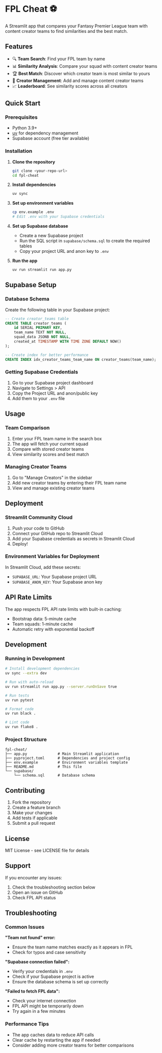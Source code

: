 # FPL Cheat ⚽

A Streamlit app that compares your Fantasy Premier League team with content creator teams to find similarities and the best match.

## Features

- 🔍 **Team Search**: Find your FPL team by name
- 📊 **Similarity Analysis**: Compare your squad with content creator teams
- 🏆 **Best Match**: Discover which creator team is most similar to yours
- 👥 **Creator Management**: Add and manage content creator teams
- 📈 **Leaderboard**: See similarity scores across all creators

## Quick Start

### Prerequisites

- Python 3.9+
- [uv](https://docs.astral.sh/uv/) for dependency management
- Supabase account (free tier available)

### Installation

1. **Clone the repository**
   ```bash
   git clone <your-repo-url>
   cd fpl-cheat
   ```

2. **Install dependencies**
   ```bash
   uv sync
   ```

3. **Set up environment variables**
   ```bash
   cp env.example .env
   # Edit .env with your Supabase credentials
   ```

4. **Set up Supabase database**
   - Create a new Supabase project
   - Run the SQL script in `supabase/schema.sql` to create the required tables
   - Copy your project URL and anon key to `.env`

5. **Run the app**
   ```bash
   uv run streamlit run app.py
   ```

## Supabase Setup

### Database Schema

Create the following table in your Supabase project:

```sql
-- Create creator_teams table
CREATE TABLE creator_teams (
    id SERIAL PRIMARY KEY,
    team_name TEXT NOT NULL,
    squad_data JSONB NOT NULL,
    created_at TIMESTAMP WITH TIME ZONE DEFAULT NOW()
);

-- Create index for better performance
CREATE INDEX idx_creator_teams_team_name ON creator_teams(team_name);
```

### Getting Supabase Credentials

1. Go to your Supabase project dashboard
2. Navigate to Settings > API
3. Copy the Project URL and anon/public key
4. Add them to your `.env` file

## Usage

### Team Comparison

1. Enter your FPL team name in the search box
2. The app will fetch your current squad
3. Compare with stored creator teams
4. View similarity scores and best match

### Managing Creator Teams

1. Go to "Manage Creators" in the sidebar
2. Add new creator teams by entering their FPL team name
3. View and manage existing creator teams

## Deployment

### Streamlit Community Cloud

1. Push your code to GitHub
2. Connect your GitHub repo to Streamlit Cloud
3. Add your Supabase credentials as secrets in Streamlit Cloud
4. Deploy!

### Environment Variables for Deployment

In Streamlit Cloud, add these secrets:
- `SUPABASE_URL`: Your Supabase project URL
- `SUPABASE_ANON_KEY`: Your Supabase anon key

## API Rate Limits

The app respects FPL API rate limits with built-in caching:
- Bootstrap data: 5-minute cache
- Team squads: 1-minute cache
- Automatic retry with exponential backoff

## Development

### Running in Development

```bash
# Install development dependencies
uv sync --extra dev

# Run with auto-reload
uv run streamlit run app.py --server.runOnSave true

# Run tests
uv run pytest

# Format code
uv run black .

# Lint code
uv run flake8 .
```

### Project Structure

```
fpl-cheat/
├── app.py              # Main Streamlit application
├── pyproject.toml      # Dependencies and project config
├── env.example         # Environment variables template
├── README.md           # This file
└── supabase/
    └── schema.sql      # Database schema
```

## Contributing

1. Fork the repository
2. Create a feature branch
3. Make your changes
4. Add tests if applicable
5. Submit a pull request

## License

MIT License - see LICENSE file for details

## Support

If you encounter any issues:
1. Check the troubleshooting section below
2. Open an issue on GitHub
3. Check FPL API status

## Troubleshooting

### Common Issues

**"Team not found" error:**
- Ensure the team name matches exactly as it appears in FPL
- Check for typos and case sensitivity

**"Supabase connection failed":**
- Verify your credentials in `.env`
- Check if your Supabase project is active
- Ensure the database schema is set up correctly

**"Failed to fetch FPL data":**
- Check your internet connection
- FPL API might be temporarily down
- Try again in a few minutes

### Performance Tips

- The app caches data to reduce API calls
- Clear cache by restarting the app if needed
- Consider adding more creator teams for better comparisons
